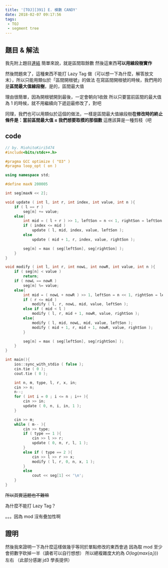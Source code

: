 ```yaml
---
title: '[TOJ][391] E. 模數 CANDY'
date: 2018-02-07 09:17:56
tags:
 - TOJ
 - segment tree
---
```


## 題目 & 解法
我先附上題目[連結](http://toj.tfcis.org/oj/pro/391/)
簡單來說，就是區間取餘數
然後這東西**可以用線段樹實作**
<!--more-->

然後問題來了，這種東西不能打 Lazy Tag 做（可以想一下為什麼，解答放文末），所以只能用類似於「區間開根號」的做法
在寫區間開根號的時候，我們用的是**區間最大值線段樹**，是的，區間最大值

理由很簡單，因為開根號開到最後，一定會朝向$1$收斂
所以只要當前區間的最大值為 $1$ 的時候，就不用繼續向下遞迴最修改了，對吧

同理，我們也可以用類似於這個的做法，一樣是區間最大值線段樹**在修改時的終止條件是：當前區間最大值 ≤ 我們想要取模的那個數**
這應該算是一種剪枝（吧

## code

```cpp
// by. MiohitoKiri5474
#include<bits/stdc++.h>

#pragma GCC optimize ( "O3" )
#pragma loop_opt ( on )

using namespace std;

#define maxN 200005

int seg[maxN << 2];

void update ( int l, int r, int index, int value, int n ){
    if ( l == r )
        seg[n] += value;
    else{
        int mid = ( l + r ) >> 1, leftSon = n << 1, rightSon = leftSon | 1;
        if ( index <= mid )
            update ( l, mid, index, value, leftSon );
        else
            update ( mid + 1, r, index, value, rightSon );

        seg[n] = max ( seg[leftSon], seg[rightSon] );
    }
}

void modify ( int l, int r, int nowL, int nowR, int value, int n ){
    if ( seg[n] < value )
        return;
    if ( nowL == nowR )
        seg[n] %= value;
    else{
        int mid = ( nowL + nowR ) >> 1, leftSon = n << 1, rightSon = leftSon | 1;
        if ( r <= mid )
            modify ( l, r, nowL, mid, value, leftSon );
        else if ( mid < l )
            modify ( l, r, mid + 1, nowR, value, rightSon );
        else{
            modify ( l, mid, nowL, mid, value, leftSon );
            modify ( mid + 1, r, mid + 1, nowR, value, rightSon );
        }

        seg[n] = max ( seg[leftSon], seg[rightSon] );
    }
}

int main(){
    ios::sync_with_stdio ( false );
    cin.tie ( 0 );
    cout.tie ( 0 );

    int n, m, type, l, r, x, in;
    cin >> n;
    n--;
    for ( int i = 0 ; i <= n ; i++ ){
        cin >> in;
        update ( 0, n, i, in, 1 );
    }

    cin >> m;
    while ( m-- ){
        cin >> type;
        if ( type == 1 ){
            cin >> l >> r;
            update ( 0, n, r, l, 1 );
        }        
        else if ( type == 2 ){
            cin >> l >> r >> x;
            modify ( l, r, 0, n, x, 1 );
        }
        else
            cout << seg[1] << '\n';
    }
}
```
<del>所以其實這題也不難嘛</del>

為什麼不能打 Lazy Tag？

。。。因為 mod 沒有疊加性啊


## 證明
然後我來證明一下為什麼這樣做幾乎等同於單點修改的東西會過
因為取 mod 至少會把數字砍掉一半（讀者可以自行想想）
所以總複雜度大約為 $O ( log ( max \lbrace a_i \rbrace ) )$ 左右
（此部分感謝 jd3 學長提供）